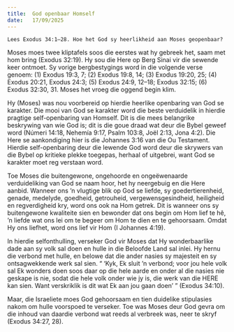 ```yaml
---
title:  God openbaar Homself
date:   17/09/2025
---
```


`Lees Exodus 34:1–28. Hoe het God sy heerlikheid aan Moses geopenbaar?`

Moses moes twee kliptafels soos die eerstes wat hy gebreek het, saam met hom bring (Exodus 32:19). Hy sou die Here op Berg Sinai vir die sewende keer ontmoet. Sy vorige bergbestygings word in die volgende verse genoem: (1) Exodus 19:3, 7; (2) Exodus 19:8, 14; (3) Exodus 19:20, 25; (4) Exodus 20:21, Exodus 24:3; (5) Exodus 24:9, 12–18; Exodus 32:15; (6) Exodus 32:30, 31. Moses het vroeg die oggend begin klim.

Hy (Moses) was nou voorbereid op hierdie heerlike openbaring van God se karakter. Die mooi van God se karakter word die beste verduidelik in hierdie pragtige self-openbaring van Homself. Dit is die mees belangrike beskrywing van wie God is; dit is die goue draad wat deur die Bybel geweef word (Númeri 14:18, Nehemía 9:17, Psalm 103:8, Joël 2:13, Jona 4:2). Die Here se aankondiging hier is die Johannes 3:16 van die Ou Testament. Hierdie self-openbaring deur die lewende God word deur die skrywers van die Bybel op kritieke plekke toegepas, herhaal of uitgebrei, want God se karakter moet reg verstaan word.

Toe Moses die buitengewone, ongehoorde en ongeëwenaarde verduideliking van God se naam hoor, het hy neergebuig en die Here aanbid. Wanneer ons ’n vlugtige blik op God se liefde, sy goedertierenheid, genade, medelyde, goedheid, getrouheid, vergewensgesindheid, heiligheid en regverdigheid kry, word ons ook na Hom getrek. Dit is wanneer ons sy buitengewone kwaliteite sien en bewonder dat ons begin om Hom lief te hê, ’n liefde wat ons lei om te begeer om Hom te dien en te gehoorsaam. Omdat Hy ons liefhet, word ons lief vir Hom (I Johannes 4:19).

In hierdie selfonthulling, verseker God vir Moses dat Hy wonderbaarlike dade aan sy volk sal doen en hulle in die Beloofde Land sal inlei. Hy hernu die verbond met hulle, en belowe dat die ander nasies sy majesteit en sy ontsagwekkende werk sal sien. “ ‘Kyk, Ek sluit ’n verbond;  voor jou hele volk sal Ek wonders doen soos daar op die hele aarde en onder al die nasies nie geskape is nie, sodat die hele volk onder wie jy is, die werk van die HERE kan sien.  Want verskriklik is dit wat Ek aan jou gaan doen’ ” (Exodus 34:10).

Maar, die Israeliete moes God gehoorsaam en tien duidelike stipulasies nakom om hulle voorspoed te verseker. Toe was Moses deur God gevra om die inhoud van daardie verbond wat reeds al verbreek was, neer te skryf (Exodus 34:27, 28).